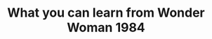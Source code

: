 ---
layout:       post
title:        What you can learn from Wonder Woman 1984
url:          "/posts/wonderwoman.html"
canonical_url: "/posts/wonderwoman.html"
redirect_to: /posts/wonderwoman.html
---